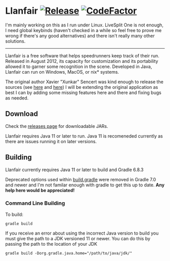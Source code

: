 # Llanfair [![Release](https://img.shields.io/github/v/release/tgpethan/Llanfair.svg)](releases/latest) [![CodeFactor](https://www.codefactor.io/repository/github/tgpethan/llanfair/badge)](https://www.codefactor.io/repository/github/tgpethan/llanfair)
I'm mainly working on this as I run under Linux. LiveSplit One is not enough, I need global keybinds (haven't checked in a while so feel free to prove me wrong if there's any good alternatives) and there isn't really many other solutions.

---

Llanfair is a free software that helps speedrunners keep track of their run. Released in August 2012, its capacity for customization and its portability allowed it to garner some recognition in the scene. Developed in Java, Llanfair can run on Windows, MacOS, or nix* systems.

The original author Xavier "Xunkar" Sencert was kind enough to release the sources 
(see [here](https://twitter.com/Xunkar/status/671042537134624768) and [here](https://twitter.com/Xunkar/status/671099823563632641))
I will be extending the original application as best I can by adding some missing features here and 
there and fixing bugs as needed.

## Download

Check the [releases page](https://github.com/tgpethan/Llanfair/releases/latest) for downloadable JARs. 

Llanfair requires Java 11 or later to run. Java 11 is recomeneded currently as there are issues running it on later versions.
  
## Building

Llanfair currently requires Java 11 or later to build and Gradle 6.8.3

Deprecated options used within [build.gradle](build.gradle) were removed in Gradle 7.0 and newer and I'm not familar enough with gradle to get this up to date. **Any help here would be appreciated!**

### Command Line Building
To build:
```xl
gradle build
```
If you receive an error about using the incorrect Java version to build you must give the path to a JDK versioned 11 or newer. You can do this by passing the path to the location of your JDK
```xl
gradle build -Dorg.gradle.java.home="/path/to/java/jdk/"
```